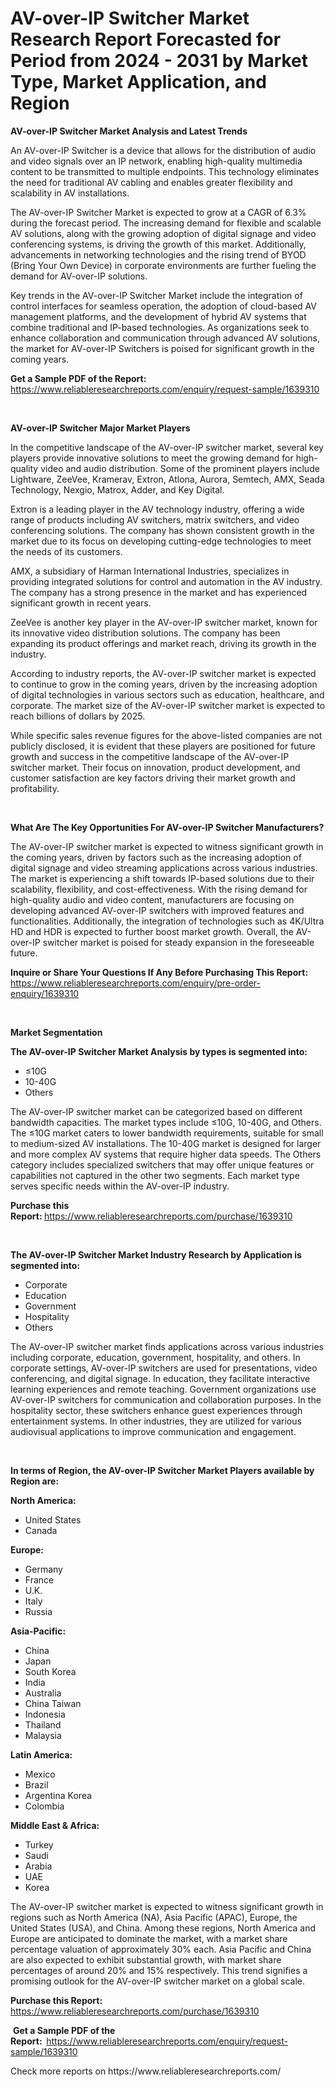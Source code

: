 <p><h1>AV-over-IP Switcher Market Research Report Forecasted for Period from 2024 -  2031 by Market Type, Market Application, and Region</h1></p><p><strong>AV-over-IP Switcher Market Analysis and Latest Trends</strong></p>
<p><p>An AV-over-IP Switcher is a device that allows for the distribution of audio and video signals over an IP network, enabling high-quality multimedia content to be transmitted to multiple endpoints. This technology eliminates the need for traditional AV cabling and enables greater flexibility and scalability in AV installations.</p><p>The AV-over-IP Switcher Market is expected to grow at a CAGR of 6.3% during the forecast period. The increasing demand for flexible and scalable AV solutions, along with the growing adoption of digital signage and video conferencing systems, is driving the growth of this market. Additionally, advancements in networking technologies and the rising trend of BYOD (Bring Your Own Device) in corporate environments are further fueling the demand for AV-over-IP solutions.</p><p>Key trends in the AV-over-IP Switcher Market include the integration of control interfaces for seamless operation, the adoption of cloud-based AV management platforms, and the development of hybrid AV systems that combine traditional and IP-based technologies. As organizations seek to enhance collaboration and communication through advanced AV solutions, the market for AV-over-IP Switchers is poised for significant growth in the coming years.</p></p>
<p><strong>Get a Sample PDF of the Report:&nbsp;</strong> <a href="https://www.reliableresearchreports.com/enquiry/request-sample/1639310">https://www.reliableresearchreports.com/enquiry/request-sample/1639310</a></p>
<p>&nbsp;</p>
<p><strong>AV-over-IP Switcher Major Market Players</strong></p>
<p><p>In the competitive landscape of the AV-over-IP switcher market, several key players provide innovative solutions to meet the growing demand for high-quality video and audio distribution. Some of the prominent players include Lightware, ZeeVee, Kramerav, Extron, Atlona, Aurora, Semtech, AMX, Seada Technology, Nexgio, Matrox, Adder, and Key Digital.</p><p>Extron is a leading player in the AV technology industry, offering a wide range of products including AV switchers, matrix switchers, and video conferencing solutions. The company has shown consistent growth in the market due to its focus on developing cutting-edge technologies to meet the needs of its customers.</p><p>AMX, a subsidiary of Harman International Industries, specializes in providing integrated solutions for control and automation in the AV industry. The company has a strong presence in the market and has experienced significant growth in recent years.</p><p>ZeeVee is another key player in the AV-over-IP switcher market, known for its innovative video distribution solutions. The company has been expanding its product offerings and market reach, driving its growth in the industry.</p><p>According to industry reports, the AV-over-IP switcher market is expected to continue to grow in the coming years, driven by the increasing adoption of digital technologies in various sectors such as education, healthcare, and corporate. The market size of the AV-over-IP switcher market is expected to reach billions of dollars by 2025.</p><p>While specific sales revenue figures for the above-listed companies are not publicly disclosed, it is evident that these players are positioned for future growth and success in the competitive landscape of the AV-over-IP switcher market. Their focus on innovation, product development, and customer satisfaction are key factors driving their market growth and profitability.</p></p>
<p>&nbsp;</p>
<p><strong>What Are The Key Opportunities For AV-over-IP Switcher Manufacturers?</strong></p>
<p><p>The AV-over-IP switcher market is expected to witness significant growth in the coming years, driven by factors such as the increasing adoption of digital signage and video streaming applications across various industries. The market is experiencing a shift towards IP-based solutions due to their scalability, flexibility, and cost-effectiveness. With the rising demand for high-quality audio and video content, manufacturers are focusing on developing advanced AV-over-IP switchers with improved features and functionalities. Additionally, the integration of technologies such as 4K/Ultra HD and HDR is expected to further boost market growth. Overall, the AV-over-IP switcher market is poised for steady expansion in the foreseeable future.</p></p>
<p><strong>Inquire or Share Your Questions If Any Before Purchasing This Report:</strong> <a href="https://www.reliableresearchreports.com/enquiry/pre-order-enquiry/1639310">https://www.reliableresearchreports.com/enquiry/pre-order-enquiry/1639310</a></p>
<p>&nbsp;</p>
<p><strong>Market Segmentation</strong></p>
<p><strong>The AV-over-IP Switcher Market Analysis by types is segmented into:</strong></p>
<p><ul><li>≤10G</li><li>10-40G</li><li>Others</li></ul></p>
<p><p>The AV-over-IP switcher market can be categorized based on different bandwidth capacities. The market types include ≤10G, 10-40G, and Others. The ≤10G market caters to lower bandwidth requirements, suitable for small to medium-sized AV installations. The 10-40G market is designed for larger and more complex AV systems that require higher data speeds. The Others category includes specialized switchers that may offer unique features or capabilities not captured in the other two segments. Each market type serves specific needs within the AV-over-IP industry.</p></p>
<p><strong>Purchase this Report:&nbsp;</strong><a href="https://www.reliableresearchreports.com/purchase/1639310">https://www.reliableresearchreports.com/purchase/1639310</a></p>
<p>&nbsp;</p>
<p><strong>The AV-over-IP Switcher Market Industry Research by Application is segmented into:</strong></p>
<p><ul><li>Corporate</li><li>Education</li><li>Government</li><li>Hospitality</li><li>Others</li></ul></p>
<p><p>The AV-over-IP switcher market finds applications across various industries including corporate, education, government, hospitality, and others. In corporate settings, AV-over-IP switchers are used for presentations, video conferencing, and digital signage. In education, they facilitate interactive learning experiences and remote teaching. Government organizations use AV-over-IP switchers for communication and collaboration purposes. In the hospitality sector, these switchers enhance guest experiences through entertainment systems. In other industries, they are utilized for various audiovisual applications to improve communication and engagement.</p></p>
<p>&nbsp;</p>
<p><strong>In terms of Region, the AV-over-IP Switcher Market Players available by Region are:</strong></p>
<p>
    <p> <strong> North America: </strong>
        <ul>
            <li>United States</li>
            <li>Canada</li>
        </ul>
        </p> 
    <p> <strong> Europe: </strong>
        <ul>
            <li>Germany</li>
            <li>France</li>
            <li>U.K.</li>
            <li>Italy</li>
            <li>Russia</li>
        </ul>
        </p> 
    <p> <strong> Asia-Pacific: </strong>
        <ul>
            <li>China</li>
            <li>Japan</li>
            <li>South Korea</li>
            <li>India</li>
            <li>Australia</li>
            <li>China Taiwan</li>
            <li>Indonesia</li>
            <li>Thailand</li>
            <li>Malaysia</li>
        </ul>
        </p> 
    <p> <strong> Latin America: </strong>
        <ul>
            <li>Mexico</li>
            <li>Brazil</li>
            <li>Argentina Korea</li>
            <li>Colombia</li>
        </ul>
        </p> 
    <p> <strong> Middle East & Africa: </strong>
        <ul>
            <li>Turkey</li>
            <li>Saudi</li>
            <li>Arabia</li>
            <li>UAE</li>
            <li>Korea</li>
        </ul>
    </p>
    </p>
<p><p>The AV-over-IP switcher market is expected to witness significant growth in regions such as North America (NA), Asia Pacific (APAC), Europe, the United States (USA), and China. Among these regions, North America and Europe are anticipated to dominate the market, with a market share percentage valuation of approximately 30% each. Asia Pacific and China are also expected to exhibit substantial growth, with market share percentages of around 20% and 15% respectively. This trend signifies a promising outlook for the AV-over-IP switcher market on a global scale.</p></p>
<p><strong>Purchase this Report: </strong><a href="https://www.reliableresearchreports.com/purchase/1639310">https://www.reliableresearchreports.com/purchase/1639310</a></p>
<p>&nbsp;<strong>Get a Sample PDF of the Report:&nbsp;&nbsp;</strong><a href="https://www.reliableresearchreports.com/enquiry/request-sample/1639310">https://www.reliableresearchreports.com/enquiry/request-sample/1639310</a></p>
<p><strong></strong></p>
<p>Check more reports on https://www.reliableresearchreports.com/</p>